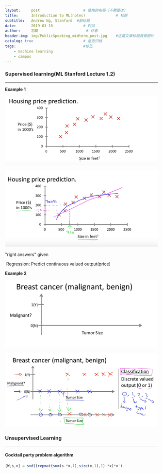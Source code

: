 ```yaml
---
layout:     post                    # 使用的布局（不需要改）
title:      Introduction to ML(notes)              # 标题 
subtitle:   Andrew Ng, Stanford  #副标题
date:       2019-03-10              # 时间
author:     羽聪                      # 作者
header-img: img/PublicSpeaking_midterm_post.jpg    #这篇文章标题背景图片
catalog: true                       # 是否归档
tags:                               #标签
    - machine learning
    - campus
---
```


### Supervised learning(ML Stanford Lecture 1.2)

---
$\textbf{Example 1}$

![pic 1](img\ML\1553062754689.png)

![pic 2](img\ML\1553062819359.png)

"right answers" given

​	Regression: Predict continuous valued output(price)

$\textbf{Example 2}$

![pic 3](img\ML\1553063006612.png)

![pic 4](img\ML\1553063295981.png)

### Unsupervised Learning

---

#### Cocktail party problem algorithm

```octave
[W,s,v] = svd((repmat(sum(s.*x,1),size(x,1),1).*x)*x')
```